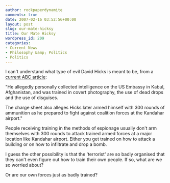 ```yaml
---
author: rockpaperdynamite
comments: true
date: 2007-02-16 03:52:56+00:00
layout: post
slug: our-mate-hicksy
title: Our Mate Hicksy
wordpress_id: 209
categories:
- Current News
- Philosophy &amp; Politics
- Politics
---
```


I can't understand what type of evil David Hicks is meant to be, from a [current ABC article](http://www.abc.net.au/news/newsitems/200702/s1849401.htm):


"He allegedly personally collected intelligence on the US Embassy in Kabul, Afghanistan, and was trained in covert photography, the use of dead drops and the use of disguises.




The charge sheet also alleges Hicks later armed himself with 300 rounds of ammunition as he prepared to fight against coalition forces at the Kandahar airport."


People receiving training in the methods of espionage usually don't arm themselves with 300 rounds to attack trained armed forces at a major location like Kandahar airport. Either you get trained on how to attack a building or on how to infiltrate and drop a bomb.

I guess the other possibility is that the 'terrorist' are so badly organised that they can't even figure out how to train their own people. If so, what are we so worried about?

Or are our own forces just as badly trained?
